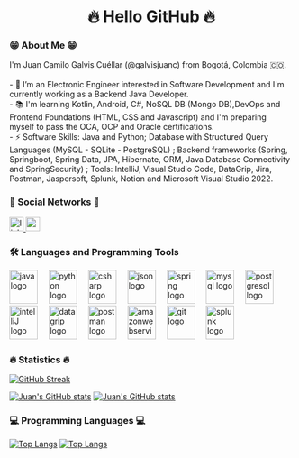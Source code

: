 <h1 align="center">🔥 Hello GitHub 🔥 </h1>

<h3 align="left"> 😁 About  Me 😁 </h3>

<p align="left"> I'm Juan Camilo Galvis Cuéllar (@galvisjuanc) from Bogotá, Colombia 🇨🇴. <br><br> 
  - 🔭 I’m an Electronic Engineer interested in Software Development and I'm currently working as a Backend Java Developer. <br>
  - 📚 I'm learning Kotlin, Android, C#, NoSQL DB (Mongo DB),DevOps and Frontend Foundations (HTML, CSS and Javascript) and I'm preparing myself to pass the OCA, OCP and Oracle certifications. <br> 
  - ⚡ Software Skills: Java and Python; 
        Database with Structured Query Languages (MySQL - SQLite - PostgreSQL) ; 
       Backend frameworks (Spring, Springboot, Spring Data, JPA, Hibernate, ORM, Java Database Connectivity and SpringSecurity) ; 
        Tools: IntelliJ, Visual Studio Code, DataGrip, Jira, Postman, Jaspersoft, Splunk, Notion and Microsoft Visual Studio 2022. </p>

<h3 align="left"> 👀 Social Networks 👀 </h3>
<div align="left">
  <a href="https://www.linkedin.com/in/juancgalvisc/">
    <img src="https://img.shields.io/static/v1?message=LinkedIn&logo=linkedin&label=&color=0077B5&logoColor=white&labelColor=&style=for-the-badge" height="25" alt="linkedin logo"  />
  </a>
  <a href="https://www.youtube.com/@juancamilogalviscuellar6576">
    <img src="https://img.shields.io/static/v1?message=Youtube&logo=youtube&label=&color=FF0000&logoColor=white&labelColor=&style=for-the-badge" height="25" alt="youtube logo" />
  </a>
</div>

<h3 align="left"> 🛠 Languages and Programming Tools  </h3>
<div align="left">
  <img src="https://cdn.jsdelivr.net/gh/devicons/devicon@latest/icons/java/java-original.svg" width="50" height="60" alt="java logo"  />
  <img width="12" />
  <img src="https://cdn.jsdelivr.net/gh/devicons/devicon@latest/icons/python/python-original.svg" width="50" height="60" alt="python logo"  />
  <img width="12" />
  <img src="https://cdn.jsdelivr.net/gh/devicons/devicon@latest/icons/csharp/csharp-original.svg" width="50" height="60" alt="csharp logo"  />
  <img width="12" />
  <img src="https://cdn.jsdelivr.net/gh/devicons/devicon@latest/icons/json/json-original.svg" width="50" height="60" alt="json logo"  />
  <img width="12" />
  <img src="https://cdn.jsdelivr.net/gh/devicons/devicon@latest/icons/spring/spring-original.svg" width="50" height="60" alt="spring logo"  />
  <img width="12" />
  <img src="https://cdn.jsdelivr.net/gh/devicons/devicon@latest/icons/mysql/mysql-original.svg" width="50" height="60" alt="mysql logo"  />
  <img width="12" />
  <img src="https://cdn.jsdelivr.net/gh/devicons/devicon@latest/icons/postgresql/postgresql-original.svg" width="50" height="60" alt="postgresql logo"  />
  <img width="12" />
  <img src="https://cdn.jsdelivr.net/gh/devicons/devicon@latest/icons/intellij/intellij-original.svg" width="50" height="60" alt="intelliJ logo"  />
  <img width="12" />
  <img src="https://cdn.jsdelivr.net/gh/devicons/devicon@latest/icons/datagrip/datagrip-original.svg" width="50" height="60" alt="datagrip logo"  />
  <img width="12" />
  <img src="https://cdn.jsdelivr.net/gh/devicons/devicon@latest/icons/postman/postman-original.svg" width="50" height="60" alt="postman logo"  />
  <img width="12" />
  <img src="https://cdn.jsdelivr.net/gh/devicons/devicon/icons/amazonwebservices/amazonwebservices-line-wordmark.svg" width="50" height="60" alt="amazonwebservices logo"  />
  <img width="12" />
  <img src="https://cdn.jsdelivr.net/gh/devicons/devicon@latest/icons/git/git-original.svg" width="50" height="60" alt="git logo"  />
  <img width="12" />
  <img src="https://cdn.jsdelivr.net/gh/devicons/devicon@latest/icons/splunk/splunk-original-wordmark.svg" width="50" height="60" alt="splunk logo"  />
  <img width="12" />
</div>

<h3 align="left">  🔥 Statistics 🔥 </h3>

[![GitHub Streak](https://streak-stats.demolab.com?user=galvisjuanc&theme=dark&border_radius=8)](https://git.io/streak-stats)

[![Juan's GitHub stats](https://github-readme-stats.vercel.app/api?username=galvisjuanc&hide=contribs,stars,reviews&hide_border&show_icons=true&theme=dark#gh-dark-mode-only)](https://github.com/anuraghazra/github-readme-stats#gh-dark-mode-only)
[![Juan's GitHub stats](https://github-readme-stats.vercel.app/api?username=galvisjuanc&hide=contribs,stars,reviews&hide_border&show_icons=true&theme=default#gh-light-mode-only)](https://github.com/anuraghazra/github-readme-stats#gh-light-mode-only)


<h3 align="left"> 💻 Programming Languages 💻 </h3>

[![Top Langs](https://github-readme-stats.vercel.app/api/top-langs/?username=galvisjuanc&layout=compact&langs_count=9&theme=dark#gh-dark-mode-only)](https://github.com/anuraghazra/github-readme-stats#gh-dark-mode-only)
[![Top Langs](https://github-readme-stats.vercel.app/api/top-langs/?username=galvisjuanc&layout=compact&langs_count=9&theme=default#gh-light-mode-only)](https://github.com/anuraghazra/github-readme-stats#gh-light-mode-only)


<!---
galvisjuanc/galvisjuanc is a ✨ special ✨ repository because its `README.md` (this file) appears on your GitHub profile.
You can click the Preview link to take a look at your changes.
--->
